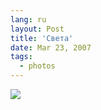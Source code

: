 ```yaml
---
lang: ru
layout: Post
title: 'Света'
date: Mar 23, 2007
tags:
  - photos
---
```


![](http://wow.sapegin.me/441j230w2h0U/Sapegin-Artem-20D-2007-03-10-279-7968.jpg)
